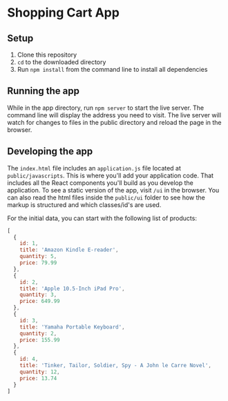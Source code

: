 # Shopping Cart App

## Setup
1. Clone this repository
2. `cd` to the downloaded directory
3. Run `npm install` from the command line to install all dependencies

## Running the app
While in the app directory, run `npm server` to start the live server. The command line will display the address you need to visit. The live server will watch for changes to files in the public directory and reload the page in the browser.

## Developing the app
The `index.html` file includes an `application.js` file located at `public/javascripts`. This is where you'll add your application code. That includes all the React components you'll build as you develop the application. To see a static version of the app, visit `/ui` in the browser. You can also read the html files inside the `public/ui` folder to see how the markup is structured and which classes/id's are used.

For the initial data, you can start with the following list of products:

```js
[
  {
    id: 1,
    title: 'Amazon Kindle E-reader',
    quantity: 5,
    price: 79.99
  },
  {
    id: 2,
    title: 'Apple 10.5-Inch iPad Pro',
    quantity: 3,
    price: 649.99
  },
  {
    id: 3,
    title: 'Yamaha Portable Keyboard',
    quantity: 2,
    price: 155.99
  },
  {
    id: 4,
    title: 'Tinker, Tailor, Soldier, Spy - A John le Carre Novel',
    quantity: 12,
    price: 13.74
  }
]
```
